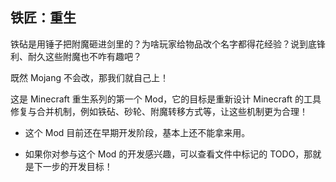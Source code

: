 ## 铁匠：重生

铁砧是用锤子把附魔砸进剑里的？为啥玩家给物品改个名字都得花经验？说到底锋利、耐久这些附魔也不咋有趣吧？

既然 Mojang 不会改，那我们就自己上！

这是 Minecraft 重生系列的第一个 Mod，它的目标是重新设计 Minecraft 的工具修复与合并机制，例如铁砧、砂轮、附魔转移方式等，让这些机制更为合理！

* 这个 Mod 目前还在早期开发阶段，基本上还不能拿来用。

* 如果你对参与这个 Mod 的开发感兴趣，可以查看文件中标记的 TODO，那就是下一步的开发目标！
